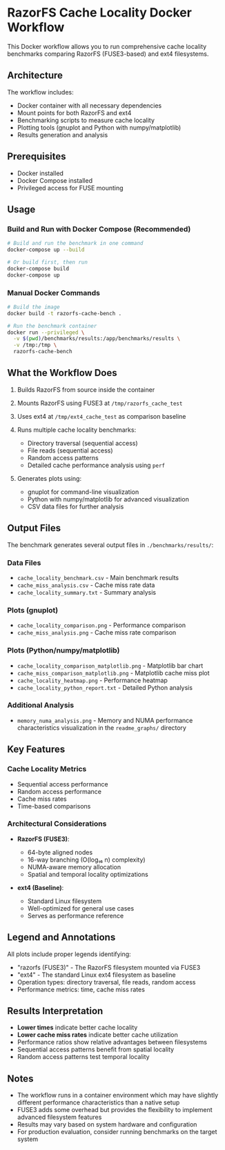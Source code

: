 # RazorFS Cache Locality Docker Workflow

This Docker workflow allows you to run comprehensive cache locality benchmarks comparing RazorFS (FUSE3-based) and ext4 filesystems.

## Architecture

The workflow includes:
- Docker container with all necessary dependencies
- Mount points for both RazorFS and ext4
- Benchmarking scripts to measure cache locality
- Plotting tools (gnuplot and Python with numpy/matplotlib)
- Results generation and analysis

## Prerequisites

- Docker installed
- Docker Compose installed
- Privileged access for FUSE mounting

## Usage

### Build and Run with Docker Compose (Recommended)

```bash
# Build and run the benchmark in one command
docker-compose up --build

# Or build first, then run
docker-compose build
docker-compose up
```

### Manual Docker Commands

```bash
# Build the image
docker build -t razorfs-cache-bench .

# Run the benchmark container
docker run --privileged \
  -v $(pwd)/benchmarks/results:/app/benchmarks/results \
  -v /tmp:/tmp \
  razorfs-cache-bench
```

## What the Workflow Does

1. Builds RazorFS from source inside the container
2. Mounts RazorFS using FUSE3 at `/tmp/razorfs_cache_test`
3. Uses ext4 at `/tmp/ext4_cache_test` as comparison baseline
4. Runs multiple cache locality benchmarks:
   - Directory traversal (sequential access)
   - File reads (sequential access)
   - Random access patterns
   - Detailed cache performance analysis using `perf`

5. Generates plots using:
   - gnuplot for command-line visualization
   - Python with numpy/matplotlib for advanced visualization
   - CSV data files for further analysis

## Output Files

The benchmark generates several output files in `./benchmarks/results/`:

### Data Files
- `cache_locality_benchmark.csv` - Main benchmark results
- `cache_miss_analysis.csv` - Cache miss rate data
- `cache_locality_summary.txt` - Summary analysis

### Plots (gnuplot)
- `cache_locality_comparison.png` - Performance comparison
- `cache_miss_analysis.png` - Cache miss rate comparison

### Plots (Python/numpy/matplotlib)
- `cache_locality_comparison_matplotlib.png` - Matplotlib bar chart
- `cache_miss_comparison_matplotlib.png` - Matplotlib cache miss plot
- `cache_locality_heatmap.png` - Performance heatmap
- `cache_locality_python_report.txt` - Detailed Python analysis

### Additional Analysis
- `memory_numa_analysis.png` - Memory and NUMA performance characteristics visualization in the `readme_graphs/` directory

## Key Features

### Cache Locality Metrics
- Sequential access performance
- Random access performance
- Cache miss rates
- Time-based comparisons

### Architectural Considerations
- **RazorFS (FUSE3)**: 
  - 64-byte aligned nodes
  - 16-way branching (O(log₁₆ n) complexity)
  - NUMA-aware memory allocation
  - Spatial and temporal locality optimizations

- **ext4 (Baseline)**:
  - Standard Linux filesystem
  - Well-optimized for general use cases
  - Serves as performance reference

## Legend and Annotations

All plots include proper legends identifying:
- "razorfs (FUSE3)" - The RazorFS filesystem mounted via FUSE3
- "ext4" - The standard Linux ext4 filesystem as baseline
- Operation types: directory traversal, file reads, random access
- Performance metrics: time, cache miss rates

## Results Interpretation

- **Lower times** indicate better cache locality
- **Lower cache miss rates** indicate better cache utilization
- Performance ratios show relative advantages between filesystems
- Sequential access patterns benefit from spatial locality
- Random access patterns test temporal locality

## Notes

- The workflow runs in a container environment which may have slightly different performance characteristics than a native setup
- FUSE3 adds some overhead but provides the flexibility to implement advanced filesystem features
- Results may vary based on system hardware and configuration
- For production evaluation, consider running benchmarks on the target system